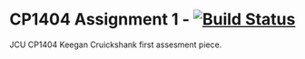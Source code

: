 # CP1404 Assignment 1 - [![Build Status](https://travis-ci.com/Keegan-Cruickshank/CP1404.svg?branch=master)](https://travis-ci.com/Keegan-Cruickshank/CP1404)
JCU CP1404 Keegan Cruickshank first assesment piece.
